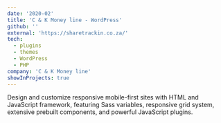 ```yaml
---
date: '2020-02'
title: 'C & K Money line - WordPress'
github: ''
external: 'https://sharetrackin.co.za/'
tech:
  - plugins
  - themes
  - WordPress
  - PHP
company: 'C & K Money line'
showInProjects: true
---
```


Design and customize responsive mobile-first sites with HTML and JavaScript framework, featuring Sass variables, responsive grid system, extensive prebuilt components, and powerful JavaScript plugins.

